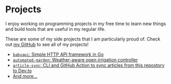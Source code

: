 # Projects

I enjoy working on programming projects in my free time to learn new things and build tools that are useful in my regular life.

These are some of my side projects that I am particularly proud of. Check out [my GitHub](https://github.com/calvinmclean) to see all of my projects!

* [`babyapi`: Simple HTTP API framework in Go](projects/babyapi.md)
* [`automated-garden`: Weather-aware open irrigation controller](projects/automated_garden.md)
* [`article-sync`: CLI and GitHub Action to sync articles from this repostory to Dev.to](projects/article_sync.md)
* [And more...](projects/more.md)
